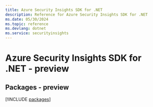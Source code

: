 ```yaml
---
title: Azure Security Insights SDK for .NET
description: Reference for Azure Security Insights SDK for .NET
ms.date: 05/30/2024
ms.topic: reference
ms.devlang: dotnet
ms.service: securityinsights
---
```

# Azure Security Insights SDK for .NET - preview
## Packages - preview
[!INCLUDE [packages](security-insights-index.md)]